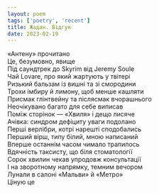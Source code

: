 ```yaml
---
layout: poem
tags: ['poetry', 'recent']
title: Жадан. Відгук
date: 2023-02-19
---
```


«Антену» прочитано<br>
Це, безумовно, явище<br>
Під саундтрек до Skyrim від Jeremy Soule<br>
Чай Lovare, про який жартують у твітері<br>
Ризький бальзам із вишні та зі смородини<br>
Трохи імбиру й лимону, щоб менше кашляти<br>
Присмак глінтвейну та післясмак вчорашнього<br>
Неочікувано багато для себе виписав<br>
Поміж сторінок — «Хвиля» і дещо лисяче<br>
Ачівка: синдром дефіциту уваги подолано<br>
Перші верлібри, котрі нарешті сподобались<br>
Перший вірш, типу білий, мною написаний<br>
Вперше останнім часом чимало трапилось<br>
Вдячність таксисту, що біля стоматології<br>
Сорок хвилин чекав упродовж консультації<br>
І на зворотному напрямку, темним вечором<br>
Лунали в салоні «Мальви» й «Метро»<br>
Ціную це
